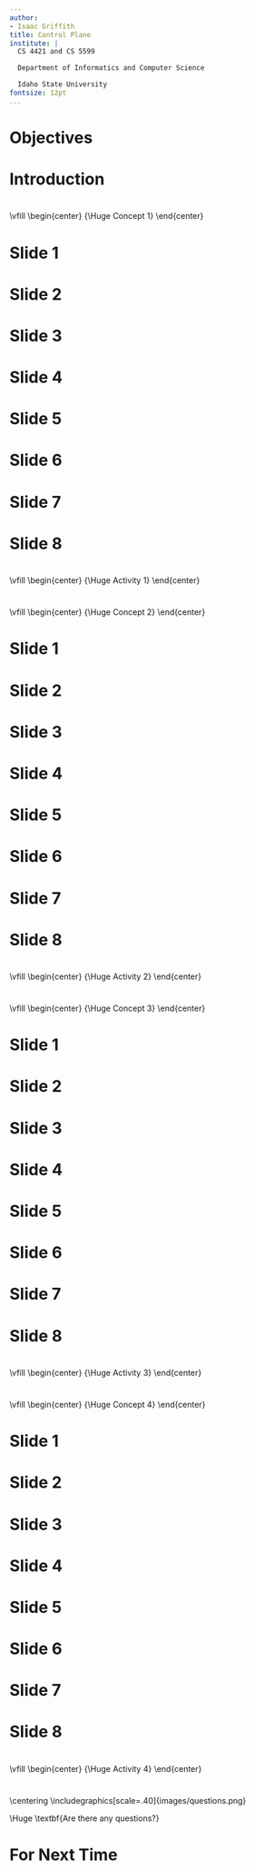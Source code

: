 ```yaml
---
author:
- Isaac Griffith
title: Control Plane
institute: |
  CS 4421 and CS 5599

  Department of Informatics and Computer Science

  Idaho State University
fontsize: 12pt
...
```


# Objectives

# Introduction

#

\vfill
\begin{center}
{\Huge Concept 1}
\end{center}

# Slide 1

# Slide 2

# Slide 3

# Slide 4

# Slide 5

# Slide 6

# Slide 7

# Slide 8

#

\vfill
\begin{center}
{\Huge Activity 1}
\end{center}

#

\vfill
\begin{center}
{\Huge Concept 2}
\end{center}

# Slide 1

# Slide 2

# Slide 3

# Slide 4

# Slide 5

# Slide 6

# Slide 7

# Slide 8

#

\vfill
\begin{center}
{\Huge Activity 2}
\end{center}

#

\vfill
\begin{center}
{\Huge Concept 3}
\end{center}

# Slide 1

# Slide 2

# Slide 3

# Slide 4

# Slide 5

# Slide 6

# Slide 7

# Slide 8

#

\vfill
\begin{center}
{\Huge Activity 3}
\end{center}

#

\vfill
\begin{center}
{\Huge Concept 4}
\end{center}

# Slide 1

# Slide 2

# Slide 3

# Slide 4

# Slide 5

# Slide 6

# Slide 7

# Slide 8

#

\vfill
\begin{center}
{\Huge Activity 4}
\end{center}

#

\centering
\includegraphics[scale=.40]{images/questions.png}

\Huge \textbf{Are there any questions?}

# For Next Time
